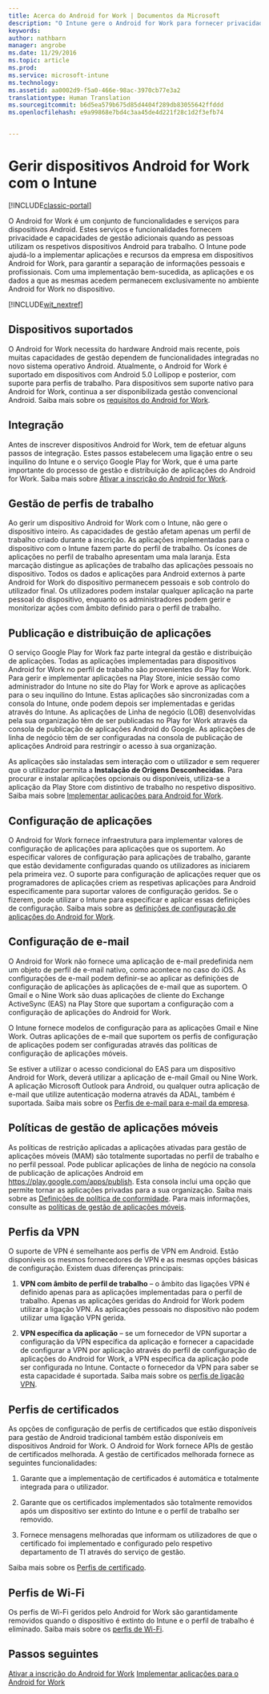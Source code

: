 ```yaml
---
title: Acerca do Android for Work | Documentos da Microsoft
description: "O Intune gere o Android for Work para fornecer privacidade e capacidades de gestão adicionais quando as pessoas utilizam os respetivos dispositivos Android para trabalho."
keywords: 
author: nathbarn
manager: angrobe
ms.date: 11/29/2016
ms.topic: article
ms.prod: 
ms.service: microsoft-intune
ms.technology: 
ms.assetid: aa0002d9-f5a0-466e-98ac-3970cb77e3a2
translationtype: Human Translation
ms.sourcegitcommit: b6d5ea579b675d85d4404f289db83055642ffddd
ms.openlocfilehash: e9a99868e7bd4c3aa45de4d221f28c1d2f3efb74


---
```


# <a name="manage-android-for-work-devices-with-intune"></a>Gerir dispositivos Android for Work com o Intune

[!INCLUDE[classic-portal](../includes/classic-portal.md)]

O Android for Work é um conjunto de funcionalidades e serviços para dispositivos Android. Estes serviços e funcionalidades fornecem privacidade e capacidades de gestão adicionais quando as pessoas utilizam os respetivos dispositivos Android para trabalho. O Intune pode ajudá-lo a implementar aplicações e recursos da empresa em dispositivos Android for Work, para garantir a separação de informações pessoais e profissionais. Com uma implementação bem-sucedida, as aplicações e os dados a que as mesmas acedem permanecem exclusivamente no ambiente Android for Work no dispositivo.

[!INCLUDE[wit_nextref](../includes/afw_rollout_disclaimer.md)]

## <a name="supported-devices"></a>Dispositivos suportados

O Android for Work necessita do hardware Android mais recente, pois muitas capacidades de gestão dependem de funcionalidades integradas no novo sistema operativo Android. Atualmente, o Android for Work é suportado em dispositivos com Android 5.0 Lollipop e posterior, com suporte para perfis de trabalho. Para dispositivos sem suporte nativo para Android for Work, continua a ser disponibilizada gestão convencional Android. Saiba mais sobre os [requisitos do Android for Work](https://support.google.com/work/android/answer/6174145?hl=en&ref_topic=6151012).

## <a name="onboarding"></a>Integração

Antes de inscrever dispositivos Android for Work, tem de efetuar alguns passos de integração. Estes passos estabelecem uma ligação entre o seu inquilino do Intune e o serviço Google Play for Work, que é uma parte importante do processo de gestão e distribuição de aplicações do Android for Work. Saiba mais sobre [Ativar a inscrição do Android for Work](https://docs.microsoft.com/en-us/intune/deploy-use/set-up-android-for-work).

## <a name="work-profile-management"></a>Gestão de perfis de trabalho

Ao gerir um dispositivo Android for Work com o Intune, não gere o dispositivo inteiro. As capacidades de gestão afetam apenas um perfil de trabalho criado durante a inscrição. As aplicações implementadas para o dispositivo com o Intune fazem parte do perfil de trabalho. Os ícones de aplicações no perfil de trabalho apresentam uma mala laranja. Esta marcação distingue as aplicações de trabalho das aplicações pessoais no dispositivo. Todos os dados e aplicações para Android externos à parte Android for Work do dispositivo permanecem pessoais e sob controlo do utilizador final. Os utilizadores podem instalar qualquer aplicação na parte pessoal do dispositivo, enquanto os administradores podem gerir e monitorizar ações com âmbito definido para o perfil de trabalho.

## <a name="app-publishing-and-distribution"></a>Publicação e distribuição de aplicações

O serviço Google Play for Work faz parte integral da gestão e distribuição de aplicações. Todas as aplicações implementadas para dispositivos Android for Work no perfil de trabalho são provenientes do Play for Work. Para gerir e implementar aplicações na Play Store, inicie sessão como administrador do Intune no site do Play for Work e aprove as aplicações para o seu inquilino do Intune. Estas aplicações são sincronizadas com a consola do Intune, onde podem depois ser implementadas e geridas através do Intune. As aplicações de Linha de negócio (LOB) desenvolvidas pela sua organização têm de ser publicadas no Play for Work através da consola de publicação de aplicações Android do Google. As aplicações de linha de negócio têm de ser configuradas na consola de publicação de aplicações Android para restringir o acesso à sua organização.

As aplicações são instaladas sem interação com o utilizador e sem requerer que o utilizador permita a **Instalação de Origens Desconhecidas**. Para procurar e instalar aplicações opcionais ou disponíveis, utiliza-se a aplicação da Play Store com distintivo de trabalho no respetivo dispositivo. Saiba mais sobre [Implementar aplicações para Android for Work](https://docs.microsoft.com/en-us/intune/deploy-use/android-for-work-apps).

## <a name="app-configuration"></a>Configuração de aplicações

O Android for Work fornece infraestrutura para implementar valores de configuração de aplicações para aplicações que os suportem. Ao especificar valores de configuração para aplicações de trabalho, garante que estão devidamente configuradas quando os utilizadores as iniciarem pela primeira vez. O suporte para configuração de aplicações requer que os programadores de aplicações criem as respetivas aplicações para Android especificamente para suportar valores de configuração geridos. Se o fizerem, pode utilizar o Intune para especificar e aplicar essas definições de configuração. Saiba mais sobre as [definições de configuração de aplicações do Android for Work](afw-app-configuration-policy.md).

## <a name="email-configuration"></a>Configuração de e-mail

O Android for Work não fornece uma aplicação de e-mail predefinida nem um objeto de perfil de e-mail nativo, como acontece no caso do iOS. As configurações de e-mail podem definir-se ao aplicar as definições de configuração de aplicações às aplicações de e-mail que as suportem. O Gmail e o Nine Work são duas aplicações de cliente do Exchange ActiveSync (EAS) na Play Store que suportam a configuração com a configuração de aplicações do Android for Work.

O Intune fornece modelos de configuração para as aplicações Gmail e Nine Work. Outras aplicações de e-mail que suportem os perfis de configuração de aplicações podem ser configuradas através das políticas de configuração de aplicações móveis.

Se estiver a utilizar o acesso condicional do EAS para um dispositivo Android for Work, deverá utilizar a aplicação de e-mail Gmail ou Nine Work. A aplicação Microsoft Outlook para Android, ou qualquer outra aplicação de e-mail que utilize autenticação moderna através da ADAL, também é suportada. Saiba mais sobre os [Perfis de e-mail para e-mail da empresa](configure-access-to-corporate-email-using-email-profiles-with-microsoft-intune.md).

## <a name="mobile-app-management-policies"></a>Políticas de gestão de aplicações móveis

As políticas de restrição aplicadas a aplicações ativadas para gestão de aplicações móveis (MAM) são totalmente suportadas no perfil de trabalho e no perfil pessoal. Pode publicar aplicações de linha de negócio na consola de publicação de aplicações Android em https://play.google.com/apps/publish. Esta consola inclui uma opção que permite tornar as aplicações privadas para a sua organização. Saiba mais sobre as [Definições de política de conformidade](afw-compliance-policy-settings-in-microsoft-intune.md). Para mais informações, consulte as [políticas de gestão de aplicações móveis](protect-app-data-using-mobile-app-management-policies-with-microsoft-intune.md).

## <a name="vpn-profiles"></a>Perfis da VPN

O suporte de VPN é semelhante aos perfis de VPN em Android. Estão disponíveis os mesmos fornecedores de VPN e as mesmas opções básicas de configuração. Existem duas diferenças principais:

1.  **VPN com âmbito de perfil de trabalho** – o âmbito das ligações VPN é definido apenas para as aplicações implementadas para o perfil de trabalho. Apenas as aplicações geridas do Android for Work podem utilizar a ligação VPN. As aplicações pessoais no dispositivo não podem utilizar uma ligação VPN gerida.

2.  **VPN específica da aplicação** – se um fornecedor de VPN suportar a configuração da VPN específica da aplicação e fornecer a capacidade de configurar a VPN por aplicação através do perfil de configuração de aplicações do Android for Work, a VPN específica da aplicação pode ser configurada no Intune. Contacte o fornecedor da VPN para saber se esta capacidade é suportada. Saiba mais sobre os [perfis de ligação VPN](vpn-connections-in-microsoft-intune.md).

## <a name="certificate-profiles"></a>Perfis de certificados

As opções de configuração de perfis de certificados que estão disponíveis para gestão de Android tradicional também estão disponíveis em dispositivos Android for Work. O Android for Work fornece APIs de gestão de certificados melhorada. A gestão de certificados melhorada fornece as seguintes funcionalidades:

1.  Garante que a implementação de certificados é automática e totalmente integrada para o utilizador.

2.  Garante que os certificados implementados são totalmente removidos após um dispositivo ser extinto do Intune e o perfil de trabalho ser removido.

3.  Fornece mensagens melhoradas que informam os utilizadores de que o certificado foi implementado e configurado pelo respetivo departamento de TI através do serviço de gestão.

Saiba mais sobre os [Perfis de certificado](secure-resource-access-with-certificate-profiles.md).

## <a name="wi-fi-profiles"></a>Perfis de Wi-Fi

Os perfis de Wi-Fi geridos pelo Android for Work são garantidamente removidos quando o dispositivo é extinto do Intune e o perfil de trabalho é eliminado. Saiba mais sobre os [perfis de Wi-Fi](wi-fi-connections-in-microsoft-intune.md).

## <a name="next-steps"></a>Passos seguintes
[Ativar a inscrição do Android for Work](https://docs.microsoft.com/en-us/intune/deploy-use/set-up-android-for-work)
[Implementar aplicações para o Android for Work](https://docs.microsoft.com/en-us/intune/deploy-use/android-for-work-apps)



<!--HONumber=Dec16_HO2-->


